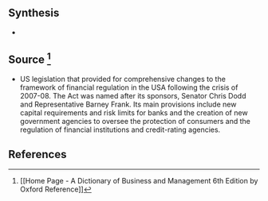 ## Synthesis
- 
## Source [^1]
- US legislation that provided for comprehensive changes to the framework of financial regulation in the USA following the crisis of 2007-08. The Act was named after its sponsors, Senator Chris Dodd and Representative Barney Frank. Its main provisions include new capital requirements and risk limits for banks and the creation of new government agencies to oversee the protection of consumers and the regulation of financial institutions and credit-rating agencies.
## References

[^1]: [[Home Page - A Dictionary of Business and Management 6th Edition by Oxford Reference]]